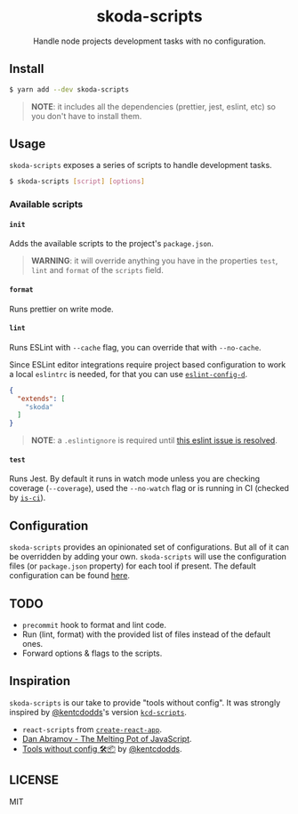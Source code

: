<h1 align="center">
  skoda-scripts
</h1>

<p align="center">Handle node projects development tasks with no configuration.</p>

## Install

```bash
$ yarn add --dev skoda-scripts
```

> **NOTE**: it includes all the dependencies (prettier, jest, eslint, etc) so you don't have to install them.

## Usage

`skoda-scripts` exposes a series of scripts to handle development tasks. 

```bash
$ skoda-scripts [script] [options]
```

### Available scripts

#### `init`

Adds the available scripts to the project's `package.json`. 

> **WARNING**: it will override anything you have in the properties `test`, `lint` and `format` of the `scripts` field.

#### `format`

Runs prettier on write mode.

#### `lint`

Runs ESLint with `--cache` flag, you can override that with `--no-cache`.

Since ESLint editor integrations require project based configuration to work a local `eslintrc` is needed, for that you can use [`eslint-config-d`](https://github.com/thierryskoda/eslint-config-skoda).

```json
{
  "extends": [
    "skoda"
  ]
}
```

> **NOTE**: a `.eslintignore` is required until [this eslint issue is resolved](https://github.com/eslint/eslint/issues/9227).

#### `test`

Runs Jest. By default it runs in watch mode unless you are checking coverage (`--coverage`), used the `--no-watch` flag or is running in CI (checked by [`is-ci`](https://github.com/watson/is-ci)).

## Configuration

`skoda-scripts` provides an opinionated set of configurations. But all of it can be overridden by adding your own. `skoda-scripts` will use the configuration files (or `package.json` property) for each tool if present. The default configuration can be found [here](https://github.com/gillchristian/skoda-scripts/blob/master/config).
 
## TODO

- `precommit` hook to format and lint code.
- Run (lint, format) with the provided list of files instead of the default ones.
- Forward options & flags to the scripts.

## Inspiration

`skoda-scripts` is our take to provide "tools without config". It was strongly inspired by [@kentcdodds](https://github.com/kentcdodds/)'s version [`kcd-scripts`](https://github.com/kentcdodds/kcd-scripts).

- `react-scripts` from [`create-react-app`](https://github.com/facebookincubator/create-react-app).
- [Dan Abramov - The Melting Pot of JavaScript](https://www.youtube.com/watch?v=G39lKaONAlA&feature=youtu.be).
- [Tools without config 🛠📦](https://blog.kentcdodds.com/automation-without-config-412ab5e47229) by [@kentcdodds](https://github.com/kentcdodds/).

## LICENSE

MIT
